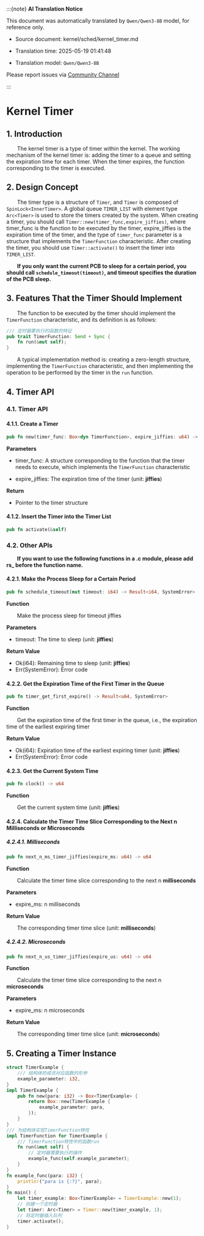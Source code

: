 :::{note}
**AI Translation Notice**

This document was automatically translated by `Qwen/Qwen3-8B` model, for reference only.

- Source document: kernel/sched/kernel_timer.md

- Translation time: 2025-05-19 01:41:48

- Translation model: `Qwen/Qwen3-8B`

Please report issues via [Community Channel](https://github.com/DragonOS-Community/DragonOS/issues)

:::

# Kernel Timer

## 1. Introduction

&emsp;&emsp;The kernel timer is a type of timer within the kernel. The working mechanism of the kernel timer is: adding the timer to a queue and setting the expiration time for each timer. When the timer expires, the function corresponding to the timer is executed.

## 2. Design Concept

&emsp;&emsp;The timer type is a structure of `Timer`, and `Timer` is composed of `SpinLock<InnerTimer>`. A global queue `TIMER_LIST` with element type `Arc<Timer>` is used to store the timers created by the system. When creating a timer, you should call `Timer::new(timer_func,expire_jiffies)`, where timer_func is the function to be executed by the timer, expire_jiffies is the expiration time of the timer, and the type of `timer_func` parameter is a structure that implements the `TimerFunction` characteristic. After creating the timer, you should use `Timer::activate()` to insert the timer into `TIMER_LIST`.

&emsp;&emsp;**If you only want the current PCB to sleep for a certain period, you should call `schedule_timeout(timeout)`, and timeout specifies the duration of the PCB sleep.**

## 3. Features That the Timer Should Implement

&emsp;&emsp;The function to be executed by the timer should implement the `TimerFunction` characteristic, and its definition is as follows:

```rust
/// 定时器要执行的函数的特征
pub trait TimerFunction: Send + Sync {
    fn run(&mut self);
}
```

&emsp;&emsp;A typical implementation method is: creating a zero-length structure, implementing the `TimerFunction` characteristic, and then implementing the operation to be performed by the timer in the `run` function.

## 4. Timer API

### 4.1. Timer API

#### 4.1.1. Create a Timer
```rust
pub fn new(timer_func: Box<dyn TimerFunction>, expire_jiffies: u64) -> Arc<Self>
```

**Parameters**

- timer_func: A structure corresponding to the function that the timer needs to execute, which implements the `TimerFunction` characteristic

- expire_jiffies: The expiration time of the timer (unit: **jiffies**)

**Return**

- Pointer to the timer structure

#### 4.1.2. Insert the Timer into the Timer List

```rust
pub fn activate(&self)
```

### 4.2. Other APIs

&emsp;&emsp;**If you want to use the following functions in a .c module, please add rs_ before the function name.**

#### 4.2.1. Make the Process Sleep for a Certain Period

```rust
pub fn schedule_timeout(mut timeout: i64) -> Result<i64, SystemError>
```

**Function**

&emsp;&emsp;Make the process sleep for timeout jiffies

**Parameters**

- timeout: The time to sleep (unit: **jiffies**)

**Return Value**

- Ok(i64): Remaining time to sleep (unit: **jiffies**)
- Err(SystemError): Error code

#### 4.2.2. Get the Expiration Time of the First Timer in the Queue

```rust
pub fn timer_get_first_expire() -> Result<u64, SystemError>
```

**Function**

&emsp;&emsp;Get the expiration time of the first timer in the queue, i.e., the expiration time of the earliest expiring timer

**Return Value**

- Ok(i64): Expiration time of the earliest expiring timer (unit: **jiffies**)
- Err(SystemError): Error code

#### 4.2.3. Get the Current System Time

```rust
pub fn clock() -> u64 
```

**Function**

&emsp;&emsp;Get the current system time (unit: **jiffies**)

#### 4.2.4. Calculate the Timer Time Slice Corresponding to the Next n Milliseconds or Microseconds

##### 4.2.4.1. Milliseconds

```rust
pub fn next_n_ms_timer_jiffies(expire_ms: u64) -> u64
```

**Function**

&emsp;&emsp;Calculate the timer time slice corresponding to the next n **milliseconds**

**Parameters**

- expire_ms: n milliseconds

**Return Value**

&emsp;&emsp;The corresponding timer time slice (unit: **milliseconds**)

##### 4.2.4.2. Microseconds

```rust
pub fn next_n_us_timer_jiffies(expire_us: u64) -> u64
```

**Function**

&emsp;&emsp;Calculate the timer time slice corresponding to the next n **microseconds**

**Parameters**

- expire_ms: n microseconds

**Return Value**

&emsp;&emsp;The corresponding timer time slice (unit: **microseconds**)

## 5. Creating a Timer Instance

```rust
struct TimerExample {
    /// 结构体的成员对应函数的形参
    example_parameter: i32,
}
impl TimerExample {
    pub fn new(para: i32) -> Box<TimerExample> {
        return Box::new(TimerExample {
            example_parameter: para,
        });
    }
}
/// 为结构体实现TimerFunction特性
impl TimerFunction for TimerExample {
    /// TimerFunction特性中的函数run
    fn run(&mut self) {
        // 定时器需要执行的操作
        example_func(self.example_parameter);
    }
}
fn example_func(para: i32) {
    println!("para is {:?}", para);
}
fn main() {
    let timer_example: Box<TimerExample> = TimerExample::new(1);
    // 创建一个定时器
    let timer: Arc<Timer> = Timer::new(timer_example, 1);
    // 将定时器插入队列
    timer.activate();
}
```
